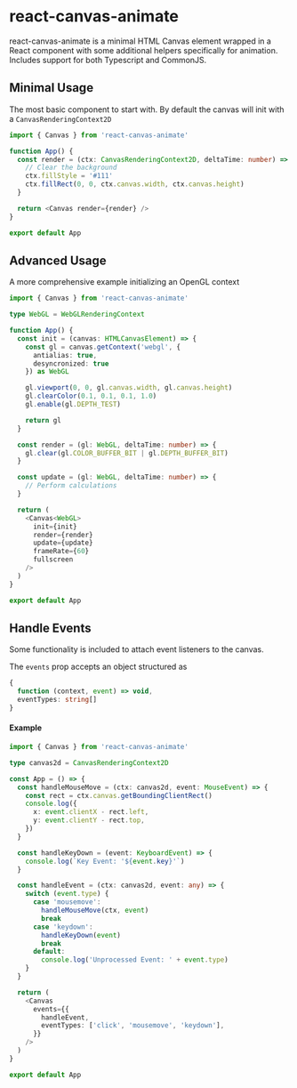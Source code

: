# react-canvas-animate

react-canvas-animate is a minimal HTML Canvas element wrapped in a React component with some additional helpers specifically for animation. Includes support for both Typescript and CommonJS.

## Minimal Usage

The most basic component to start with. By default the canvas will init with a `CanvasRenderingContext2D`

```typescript
import { Canvas } from 'react-canvas-animate'

function App() {
  const render = (ctx: CanvasRenderingContext2D, deltaTime: number) => {
    // Clear the background
    ctx.fillStyle = '#111'
    ctx.fillRect(0, 0, ctx.canvas.width, ctx.canvas.height)
  }

  return <Canvas render={render} />
}

export default App
```

## Advanced Usage

A more comprehensive example initializing an OpenGL context

```typescript
import { Canvas } from 'react-canvas-animate'

type WebGL = WebGLRenderingContext

function App() {
  const init = (canvas: HTMLCanvasElement) => {
    const gl = canvas.getContext('webgl', {
      antialias: true,
      desyncronized: true
    }) as WebGL

    gl.viewport(0, 0, gl.canvas.width, gl.canvas.height)
    gl.clearColor(0.1, 0.1, 0.1, 1.0)
    gl.enable(gl.DEPTH_TEST)

    return gl
  }

  const render = (gl: WebGL, deltaTime: number) => {
    gl.clear(gl.COLOR_BUFFER_BIT | gl.DEPTH_BUFFER_BIT)
  }

  const update = (gl: WebGL, deltaTime: number) => {
    // Perform calculations
  }

  return (
    <Canvas<WebGL>
      init={init}
      render={render}
      update={update}
      frameRate={60}
      fullscreen
    />
  )
}

export default App
```

## Handle Events

Some functionality is included to attach event listeners to the canvas.

The `events` prop accepts an object structured as

```ts
{
  function (context, event) => void,
  eventTypes: string[]
}
```

#### Example

```ts
import { Canvas } from 'react-canvas-animate'

type canvas2d = CanvasRenderingContext2D

const App = () => {
  const handleMouseMove = (ctx: canvas2d, event: MouseEvent) => {
    const rect = ctx.canvas.getBoundingClientRect()
    console.log({
      x: event.clientX - rect.left,
      y: event.clientY - rect.top,
    })
  }

  const handleKeyDown = (event: KeyboardEvent) => {
    console.log(`Key Event: '${event.key}'`)
  }

  const handleEvent = (ctx: canvas2d, event: any) => {
    switch (event.type) {
      case 'mousemove':
        handleMouseMove(ctx, event)
        break
      case 'keydown':
        handleKeyDown(event)
        break
      default:
        console.log('Unprocessed Event: ' + event.type)
    }
  }

  return (
    <Canvas
      events={{
        handleEvent,
        eventTypes: ['click', 'mousemove', 'keydown'],
      }}
    />
  )
}

export default App
```
